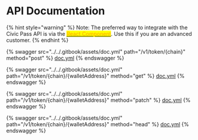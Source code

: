 # API Documentation

{% hint style="warning" %}
Note: The preferred way to integrate with the Civic Pass API is via the [<mark style="color:orange;">React Component</mark>](../ui-integration-react-component/). Use this if you are an advanced customer.
{% endhint %}

{% swagger src="../../.gitbook/assets/doc.yml" path="/v1/token/{chain}" method="post" %}
[doc.yml](../../.gitbook/assets/doc.yml)
{% endswagger %}

{% swagger src="../../.gitbook/assets/doc.yml" path="/v1/token/{chain}/{walletAddress}" method="get" %}
[doc.yml](../../.gitbook/assets/doc.yml)
{% endswagger %}

{% swagger src="../../.gitbook/assets/doc.yml" path="/v1/token/{chain}/{walletAddress}" method="patch" %}
[doc.yml](../../.gitbook/assets/doc.yml)
{% endswagger %}

{% swagger src="../../.gitbook/assets/doc.yml" path="/v1/token/{chain}/{walletAddress}" method="head" %}
[doc.yml](../../.gitbook/assets/doc.yml)
{% endswagger %}
